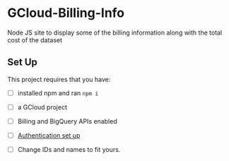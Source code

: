 # GCloud-Billing-Info
Node JS site to display some of the billing information along with the total cost of the dataset

## Set Up
This project requires that you have:
- [ ] installed npm and ran ```npm i```
- [ ] a GCloud project
- [ ] Billing and BigQuery APIs enabled 
- [ ] [Authentication set up](https://cloud.google.com/docs/authentication/getting-started)
- [ ] Change IDs and names to fit yours.

